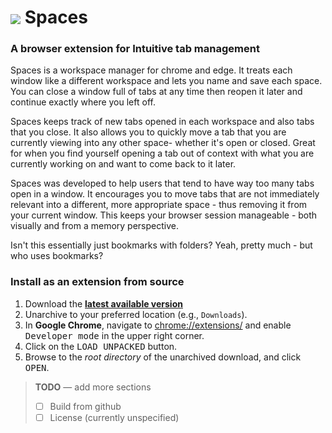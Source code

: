 # <img src="/img/icon48.png" align="absmiddle"> Spaces

### A browser extension for Intuitive tab management

Spaces is a workspace manager for chrome and edge.
It treats each window like a different workspace and lets you name and save each space.
You can close a window full of tabs at any time then reopen it later and continue exactly
where you left off.

Spaces keeps track of new tabs opened in each workspace and also tabs that you close.
It also allows you to quickly move a tab that you are currently viewing into any
other space- whether it's open or closed.
Great for when you find yourself opening a tab out of context with what you are currently
working on and want to come back to it later.

Spaces was developed to help users that tend to have way too many tabs open in a window.
It encourages you to move tabs that are not immediately relevant into a different,
more appropriate space - thus removing it from your current window.
This keeps your browser session manageable - both visually and from a memory perspective.

Isn't this essentially just bookmarks with folders? Yeah, pretty much - but who uses bookmarks?

<!-- ### Chrome Web Store

Spaces is also [available via the official Chrome Web Store](https://chrome.google.com/webstore/detail/spaces/cenkmofngpohdnkbjdpilgpmbiiljjim).

Please note that the webstore version may be behind the latest version here. -->

### Install as an extension from source

1. Download the **[latest available version](https://github.com/deanoemcke/spaces/archive/v1.1.1.zip)** 
2. Unarchive to your preferred location (e.g., `Downloads`).
2. In **Google Chrome**, navigate to [chrome://extensions/](chrome://extensions/) and enable <kbd>Developer mode</kbd> in the upper right corner.
3. Click on the <kbd>LOAD UNPACKED</kbd> button.
4. Browse to the _root directory_ of the unarchived download, and click <kbd>OPEN</kbd>.

> **TODO** &mdash; add more sections
> - [ ] Build from github
> - [ ] License (currently unspecified)

